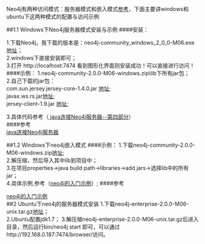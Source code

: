 Neo4j有两种访问模式：服务器模式和嵌入模式[参考](http://docs.neo4j.org.cn/deployment-scenarios.html)，下面主要讲windows和ubuntu下这两种模式的配置与访问示例

##1.1 Windows下Neo4j服务器模式安装与示例
####安装：

1.下载Neo4j，我下载的版本是：neo4j-community_windows_2_0_0-M06.exe [地址](http://www.neo4j.org/download)；  
2.windows下直接安装即可；  
3.打开 http://localhost:7474 看到图形化界面则安装成功！可以直接进行访问！
####示例：
1.neo4j-community-2.0.0-M06-windows.zip\lib下所有jar包；  
2.自己下载的jar包：  
    com.sun.jersey.jersey-core-1.4.0.jar [地址](http://www.java2s.com/Code/Jar/c/Downloadcomsunjerseyjerseycore140jar.htm);    
    javax.ws.rs.jar[地址](http://www.java2s.com/Code/Jar/j/Downloadjavaxwsrsjar.htm);  
    jersey-client-1.9.jar [地址](http://www.java2s.com/Code/Jar/j/Downloadjerseyclient19jar.htm);  

3.具体代码参考（[ java连接Neo4j服务器--第四部分](http://blog.csdn.net/adam_wzs/article/details/8622250)）  
####参考  
[ java连接Neo4j服务器](http://blog.csdn.net/adam_wzs/article/details/8622250)  

##1.2 Windows下neo4j嵌入模式
####示例：
1.下载neo4j-community-2.0.0-M06-windows.zip[地址](http://www.neo4j.org/download);  
2.解压缩，然后导入其中lib到项目中；  
3.在项目properties->java build path->libraries->add jars->选择lib中的所有jar；  
4.具体示例,参考（[neo4j的入门示例](http://blog.csdn.net/cfeibiao/article/details/6842944)）;
####参考  

[neo4j的入门示例](http://blog.csdn.net/cfeibiao/article/details/6842944)  
##2 Ubuntu下neo4j的服务器模式安装
1.下载neo4j-enterprise-2.0.0-M06-unix.tar.gz[地址](http://www.neo4j.org/download)；  
2.Ubuntu配置jdk1.7；
3.解压缩neo4j-enterprise-2.0.0-M06-unix.tar.gz后进入目录，然后运行bin/neo4j start 即可，可以通过http://192.168.0.187:7474/browser/访问。
